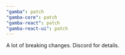 ```yaml
---
"gamba": patch
"gamba-core": patch
"gamba-react": patch
"gamba-react-ui": patch
---
```


A lot of breaking changes. Discord for details.
